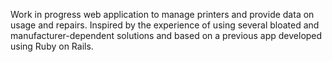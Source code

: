 Work in progress web application to manage printers and provide data on usage and repairs. 
Inspired by the experience of using several bloated and manufacturer-dependent solutions and based on
a previous app developed using Ruby on Rails.
